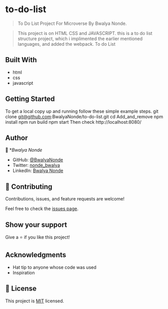 # to-do-list

>  To Do List Project For Microverse By Bwalya Nonde.


> This project is on HTML CSS and JAVASCRIPT. this is a to do list structure project, which i implimented the earlier mentioned languages, and added the webpack.
To do List



## Built With

- html
- css
- javascript


## Getting Started
To get a local copy up and running follow these simple example steps.
git clone git@github.com:BwalyaNonde/to-do-list.git
cd Add_and_remove
npm install
npm run build
npm start
Then check http://localhost:8080/




## Author
👤 **Bwalya Nonde* 

- GitHub: [@BwalyaNonde](https://github.com/BwalyaNonde)
- Twitter: [nonde_bwalya](https://twitter.com/nonde_bwalya)
- LinkedIn: [Bwalya Nonde](https://www.linkedin.com/in/bwalya-nonde-5865601a9/)


## 🤝 Contributing

Contributions, issues, and feature requests are welcome!

Feel free to check the [issues page](../../issues/).

## Show your support

Give a ⭐️ if you like this project!

## Acknowledgments

- Hat tip to anyone whose code was used
- Inspiration



## 📝 License

This project is [MIT](./MIT.md) licensed.
